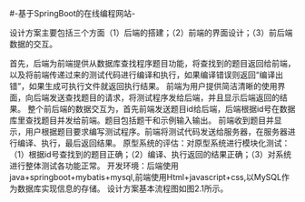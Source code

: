 #-基于SpringBoot的在线编程网站-


设计方案主要包括三个方面（1）后端的搭建；（2）前端的界面设计；（3）前后端数据的交互。

首先，后端为前端提供从数据库查找程序题目功能，将查找到的题目返回给前端，以及将前端传递过来的测试代码进行编译和执行，如果编译错误则返回“编译出错”，如果生成可执行文件就返回执行结果。
前端为用户提供简洁清晰的使用界面，向后端发送查找题目的请求，将测试程序发给后端，并且显示后端返回的结果。
整个前后端的数据交互为，首先前端发送题目id给后端，后端根据id号在数据库里查找题目并发给前端。题目包括题干和示例输入输出。 前端收到题目并显示，用户根据题目要求编写测试程序。前端将测试代码发送给服务器，在服务器进行编译、执行，最后返回结果。
原型系统的评估：对原型系统进行模块化测试：（1）根据id号查找到的题目正确；（2）编译、执行返回的结果正确；（3）对系统进行整体测试各功能正常。
开发环境：后端使用java+springboot+mybatis+mysql,前端使用Html+javascript+css,以MySQL作为数据库实现信息的存储。
设计方案基本流程图如图2.1所示。
 


